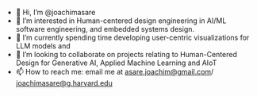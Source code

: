 - 👋 Hi, I’m @joachimasare
- 👀 I’m interested in Human-centered design engineering in AI/ML software engineering, and embedded systems design.
- 🌱 I’m currently spending time developing user-centric visualizations for LLM models and 
- 💞️ I’m looking to collaborate on projects relating to Human-Centered Design for Generative AI, Applied Machine Learning and AIoT
- 📫 How to reach me: email me at asare.joachim@gmail.com/ joachimasare@g.harvard.edu

<!---
joachimasare/joachimasare is a ✨ special ✨ repository because its `README.md` (this file) appears on your GitHub profile.
You can click the Preview link to take a look at your changes.
--->
